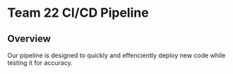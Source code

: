 # Team 22 CI/CD Pipeline

## Overview 

Our pipeline is designed to quickly and effenciently deploy new code while testing it for accuracy. 
